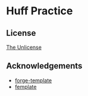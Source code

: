 # Huff Practice

## License

[The Unlicense](https://github.com/huff-language/huff-project-template/blob/master/LICENSE)

## Acknowledgements

- [forge-template](https://github.com/foundry-rs/forge-template)
- [femplate](https://github.com/abigger87/femplate)
